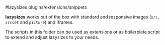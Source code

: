 #lazysizes plugins/extensions/snippets

**lazysizes** works out of the box with standard and responsive images (``src``, ``srcset`` and ``picture``) and iframes.

The scripts in this folder can be used as extensions or as boilerplate script to extend and adjust lazysizes to your needs. 
